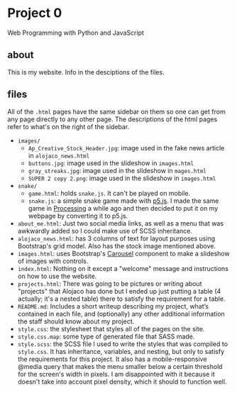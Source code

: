 # Project 0

Web Programming with Python and JavaScript

## about
This is my website. Info in the desciptions of the files.

## files
All of the `.html` pages have the same sidebar on them so one can get from any page directly to any other page. The descriptions of the html pages refer to what's on the right of the sidebar.
* `images/`
    * `Ap_Creative_Stock_Header.jpg`: image used in the fake news article in `alojaco_news.html`
    * `buttons.jpg`: image used in the slideshow in `images.html`
    * `gray_streaks.jpg`: image used in the slideshow in `mages.html`
    * `SUPER 2 copy 2.png`: image used in the slideshow in `images.html`
* `snake/`
    * `game.html`: holds `snake.js`. It can't be played on mobile.
    * `snake.js`: a simple snake game made with [p5.js](https://p5js.org/). I made the same game in [Processing](https://processing.org/) a while ago and then decided to put it on my webpage by converting it to p5.js.
* `about_me.html`: Just two social media links, as well as a menu that was awkwardly added so I could make use of SCSS inheritance.
* `alojaco_news.html`: has 3 columns of text for layout purposes using Bootstrap's grid model. Also has the stock image mentioned above.
* `images.html`: uses Bootstrap's [Carousel](https://getbootstrap.com/docs/4.1/components/carousel/) component to make a slideshow of images with controls.
* `index.html`: Nothing on it except a "welcome" message and instructions on how to use the website.
* `projects.html`: There was going to be pictures or writing about "projects" that Alojaco has done but I ended up just putting a table (4 actually; it's a nested table) there to satisfy the requirement for a table.
* `README.md`: Includes a short writeup describing my project, what’s contained in each file, and (optionally) any other additional information the staff should know about my project.
* `style.css`: the stylesheet that styles all of the pages on the site.
* `style.css.map`: some type of generated file that SASS made.
* `style.scss`: the SCSS file I used to write the styles that was compiled to `style.css`. It has inheritance, variables, and nesting, but only to satisfy the requirements for this project. It also has a mobile-responsive @media query that makes the menu smaller below a certain threshold for the screen's width in pixels. I am disappointed with it because it doesn't take into account pixel density, which it should to function well.
